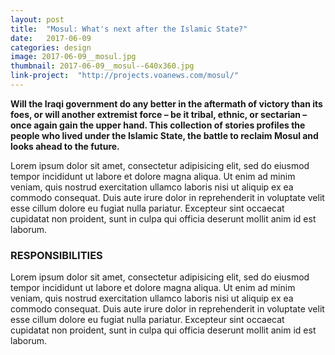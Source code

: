 ```yaml
---
layout: post
title:  "Mosul: What's next after the Islamic State?"
date:   2017-06-09
categories: design
image: 2017-06-09__mosul.jpg
thumbnail: 2017-06-09__mosul--640x360.jpg
link-project:  "http://projects.voanews.com/mosul/"
---
```


**Will the Iraqi government do any better in the aftermath of victory than its foes, or will another extremist force – be it tribal, ethnic, or sectarian – once again gain the upper hand. This collection of stories profiles the people who lived under the Islamic State, the battle to reclaim Mosul and looks ahead to the future.**

Lorem ipsum dolor sit amet, consectetur adipisicing elit, sed do eiusmod tempor incididunt ut labore et dolore magna aliqua. Ut enim ad minim veniam, quis nostrud exercitation ullamco laboris nisi ut aliquip ex ea commodo consequat. Duis aute irure dolor in reprehenderit in voluptate velit esse cillum dolore eu fugiat nulla pariatur. Excepteur sint occaecat cupidatat non proident, sunt in culpa qui officia deserunt mollit anim id est laborum.

### RESPONSIBILITIES

Lorem ipsum dolor sit amet, consectetur adipisicing elit, sed do eiusmod tempor incididunt ut labore et dolore magna aliqua. Ut enim ad minim veniam, quis nostrud exercitation ullamco laboris nisi ut aliquip ex ea commodo consequat. Duis aute irure dolor in reprehenderit in voluptate velit esse cillum dolore eu fugiat nulla pariatur. Excepteur sint occaecat cupidatat non proident, sunt in culpa qui officia deserunt mollit anim id est laborum.